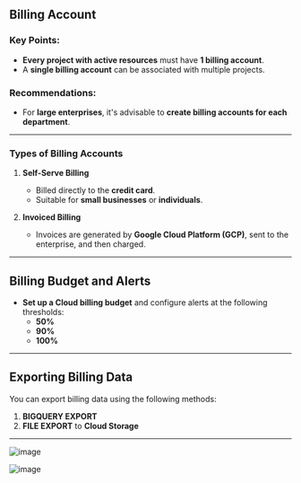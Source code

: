 ## Billing Account

### Key Points:
- **Every project with active resources** must have **1 billing account**.  
- A **single billing account** can be associated with multiple projects.

### Recommendations:
- For **large enterprises**, it's advisable to **create billing accounts for each department**.

---

### Types of Billing Accounts

1. **Self-Serve Billing**  
   - Billed directly to the **credit card**.  
   - Suitable for **small businesses** or **individuals**.
   
2. **Invoiced Billing**  
   - Invoices are generated by **Google Cloud Platform (GCP)**, sent to the enterprise, and then charged.

---

## Billing Budget and Alerts

- **Set up a Cloud billing budget** and configure alerts at the following thresholds:
  - **50%**  
  - **90%**  
  - **100%**

---

## Exporting Billing Data

You can export billing data using the following methods:
1. **BIGQUERY EXPORT**  
2. **FILE EXPORT** to **Cloud Storage**

---

![image](https://github.com/user-attachments/assets/3d69da2e-de8c-4f0c-82c4-71fee1e925ce)

![image](https://github.com/user-attachments/assets/22976867-f4c0-4ed5-9692-54e1eb7aa7a3)
